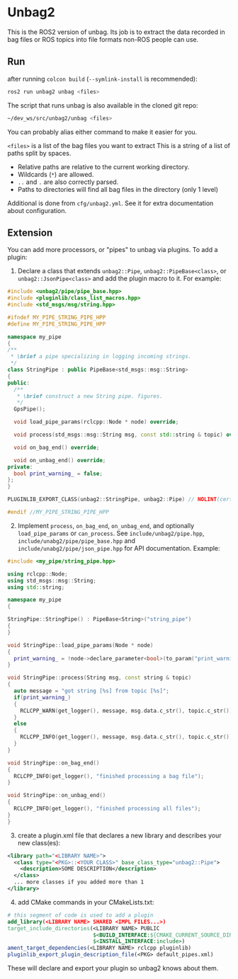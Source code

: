 # Unbag2
This is the ROS2 version of unbag. Its job is to extract the data recorded in bag files or ROS topics into file formats
non-ROS people can use.

## Run
after running `colcon build` (`--symlink-install` is recommended):
```sh
ros2 run unbag2 unbag <files>
```
The script that runs unbag is also available in the cloned git repo:
```sh
~/dev_ws/src/unbag2/unbag <files>
```
You can probably alias either command to make it easier for you.

`<files>` is a list of the bag files you want to extract
This is a string of a list of paths split by spaces.
- Relative paths are relative to the current working directory.
- Wildcards (`*`) are allowed.
- `..` and `.` are also correctly parsed.
- Paths to directories will find all bag files in the directory (only 1 level)

Additional is done from `cfg/unbag2.yml`. See it for extra documentation about configuration.

## Extension
You can add more processors, or "pipes" to unbag via plugins.
To add a plugin:
1. Declare a class that extends `unbag2::Pipe`, `unbag2::PipeBase<class>`, or `unbag2::JsonPipe<class>`
   and add the plugin macro to it.
   For example:
```cpp
#include <unbag2/pipe/pipe_base.hpp>
#include <pluginlib/class_list_macros.hpp>
#include <std_msgs/msg/string.hpp>

#ifndef MY_PIPE_STRING_PIPE_HPP
#define MY_PIPE_STRING_PIPE_HPP

namespace my_pipe
{
/**
 * \brief a pipe specializing in logging incoming strings.
 */
class StringPipe : public PipeBase<std_msgs::msg::String>
{
public:
  /**
   * \brief construct a new String pipe. figures.
   */
  GpsPipe();

  void load_pipe_params(rclcpp::Node * node) override;

  void process(std_msgs::msg::String msg, const std::string & topic) override;

  void on_bag_end() override;

  void on_unbag_end() override;
private:
  bool print_warning_ = false;
};
}

PLUGINLIB_EXPORT_CLASS(unbag2::StringPipe, unbag2::Pipe) // NOLINT(cert-err58-cpp)

#endif //MY_PIPE_STRING_PIPE_HPP
```
2. Implement `process`, `on_bag_end`, `on_unbag_end`, and optionally `load_pipe_params` or `can_process`.
   See `include/unbag2/pipe.hpp`, `include/unabg2/pipe/pipe_base.hpp` and `include/unabg2/pipe/json_pipe.hpp` for API documentation.
   Example:
```cpp
#include <my_pipe/string_pipe.hpp>

using rclcpp::Node;
using std_msgs::msg::String;
using std::string;

namespace my_pipe
{

StringPipe::StringPipe() : PipeBase<String>("string_pipe")
{
}

void StringPipe::load_pipe_params(Node * node)
{
  print_warning_ = !node->declare_parameter<bool>(to_param("print_warning"), false);
}

void StringPipe::process(String msg, const string & topic)
{
  auto message = "got string [%s] from topic [%s]";
  if(print_warning_)
  {
    RCLCPP_WARN(get_logger(), message, msg.data.c_str(), topic.c_str());
  }
  else
  {
    RCLCPP_INFO(get_logger(), message, msg.data.c_str(), topic.c_str());
  }
}

void StringPipe::on_bag_end()
{
  RCLCPP_INFO(get_logger(), "finished processing a bag file");
}

void StringPipe::on_unbag_end()
{
  RCLCPP_INFO(get_logger(), "finished processing all files");
}
}
```
3. create a plugin.xml file that declares a new library and describes your new class(es):
```xml
<library path="<LIBRARY NAME>">
  <class type="<PKG>::<YOUR CLASS>" base_class_type="unbag2::Pipe">
    <description>SOME DESCRIPTION</description>
  </class>
  ... more classes if you added more than 1
</library>
```
4. add CMake commands in your CMakeLists.txt:
```cmake
# this segment of code is used to add a plugin
add_library(<LIBRARY NAME> SHARED <IMPL FILES...>)
target_include_directories(<LIBRARY NAME> PUBLIC
                           $<BUILD_INTERFACE:${CMAKE_CURRENT_SOURCE_DIR}/include>
                           $<INSTALL_INTERFACE:include>)
ament_target_dependencies(<LIBRARY NAME> rclcpp pluginlib)
pluginlib_export_plugin_description_file(<PKG> default_pipes.xml)
```
These will declare and export your plugin so unbag2 knows about them.